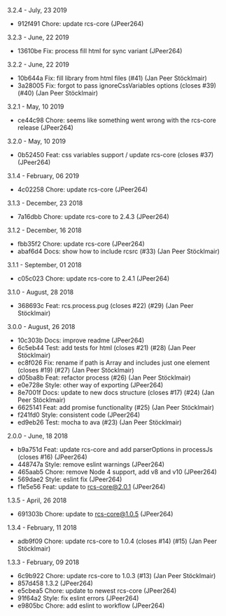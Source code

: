 3.2.4 - July, 23 2019

* 912f491 Chore: update rcs-core (JPeer264)

3.2.3 - June, 22 2019

* 13610be Fix: process fill html for sync variant (JPeer264)

3.2.2 - June, 22 2019

* 10b644a Fix: fill library from html files (#41) (Jan Peer Stöcklmair)
* 3a28005 Fix: forgot to pass ignoreCssVariables options (closes #39) (#40) (Jan Peer Stöcklmair)

3.2.1 - May, 10 2019

* ce44c98 Chore: seems like something went wrong with the rcs-core release (JPeer264)

3.2.0 - May, 10 2019

* 0b52450 Feat: css variables support / update rcs-core (closes #37) (JPeer264)

3.1.4 - February, 06 2019

* 4c02258 Chore: update rcs-core (JPeer264)

3.1.3 - December, 23 2018

* 7a16dbb Chore: update rcs-core to 2.4.3 (JPeer264)

3.1.2 - December, 16 2018

* fbb35f2 Chore: update rcs-core (JPeer264)
* abaf6d4 Docs: show how to include rcsrc (#33) (Jan Peer Stöcklmair)

3.1.1 - September, 01 2018

* c05c023 Chore: update rcs-core to 2.4.1 (JPeer264)

3.1.0 - August, 28 2018

* 368693c Feat: rcs.process.pug (closes #22) (#29) (Jan Peer Stöcklmair)

3.0.0 - August, 26 2018

* 10c303b Docs: improve readme (JPeer264)
* 6c5eb44 Test: add tests for html (closes #21) (#28) (Jan Peer Stöcklmair)
* ec8f026 Fix: rename if path is Array and includes just one element (closes #19) (#27) (Jan Peer Stöcklmair)
* d05ba8b Feat: refactor process (#26) (Jan Peer Stöcklmair)
* e0e728e Style: other way of exporting (JPeer264)
* 8e7001f Docs: update to new docs structure (closes #17) (#24) (Jan Peer Stöcklmair)
* 6625141 Feat: add promise functionality (#25) (Jan Peer Stöcklmair)
* f241fd0 Style: consistent code (JPeer264)
* ed9eb26 Test: mocha to ava (#23) (Jan Peer Stöcklmair)

2.0.0 - June, 18 2018

* b9a751d Feat: update rcs-core and add parserOptions in processJs (closes #16) (JPeer264)
* 448747a Style: remove eslint warnings (JPeer264)
* 465aab5 Chore: remove Node 4 support, add v8 and v10 (JPeer264)
* 569dae2 Style: eslint fix (JPeer264)
* f1e5e56 Feat: update to rcs-core@2.0.1 (JPeer264)

1.3.5 - April, 26 2018

* 691303b Chore: update to rcs-core@1.0.5 (JPeer264)

1.3.4 - February, 11 2018

* adb9f09 Chore: update rcs-core to 1.0.4 (closes #14) (#15) (Jan Peer Stöcklmair)

1.3.3 - February, 09 2018

* 6c9b922 Chore: update rcs-core to 1.0.3 (#13) (Jan Peer Stöcklmair)
* 857d458 1.3.2 (JPeer264)
* e5cbea5 Chore: update to newest rcs-core (JPeer264)
* 91f64a2 Style: fix eslint errors (JPeer264)
* e9805bc Chore: add eslint to workflow (JPeer264)

